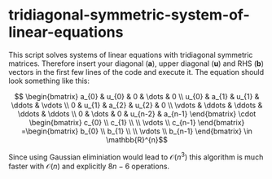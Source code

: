 # tridiagonal-symmetric-system-of-linear-equations

This script solves systems of linear equations with tridiagonal symmetric matrices. Therefore insert your diagonal (__a__), upper diagonal (__u__) and RHS (__b__) vectors in the first few lines of the code and execute it.
The equation should look something like this:

$$ \begin{bmatrix}
    a_{0} & u_{0} & 0 &  \dots & 0 \\
    u_{0} & a_{1} & u_{1} & \ddots & \vdots  \\
    0     & u_{1} & a_{2} & u_{2}  & 0 \\
    \vdots & \ddots & \ddots & \ddots & \ddots \\
    0 & \dots & 0  & u_{n-2}  & a_{n-1}
   \end{bmatrix}
   \cdot
   \begin{bmatrix}
    c_{0} \\
    c_{1}  \\
    \\
    \vdots \\
    c_{n-1}
  \end{bmatrix}
  =\begin{bmatrix}
    b_{0} \\
    b_{1}  \\
    \\
    \vdots \\
    b_{n-1}
  \end{bmatrix} \in \mathbb{R}^{n}$$
  
Since using Gaussian eliminiation would lead to $\mathcal{O}(n^3)$ this algorithm is much faster with $\mathcal{O}(n)$ and explicitly $8n-6$  operations.
